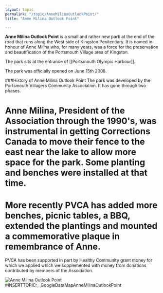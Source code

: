 ```yaml
---
layout: topic
permalink: "/topic/AnneMilinaOutlookPoint/"
title: "Anne Milina Outlook Point"

---
```


**Anne Milina Outlook Point** is a small and rather new park at the end of the road that runs along the West side of Kingston Penitentiary.  It is named in honour of Anne Milina who, for many years, was a force for the preservation and beautification of the Portsmouth Village area of Kingston.

The park sits at the entrance of [[Portsmouth Olympic Harbour]].

The park was officially opened on June 15th 2008.

###History of Anne Milina Outlook Point
The park was developed by the Portsmouth Villagers Community Association. It has gone through two phases.

# Anne Milina, President of the Association through the 1990's, was instrumental in getting Corrections Canada to move their fence to the east near the lake to allow more space for the park. Some planting and benches were installed at that time.
# More recently PVCA has added more benches, picnic tables, a BBQ, extended the plantings and mounted a commemorative plaque in remembrance of Anne.

PVCA has been supported in part by Healthy Community grant money for which we applied which we supplemented with money from donations contributed by members of the Association.

<img src="http://K7Waterfront.org/images/AnneMilinaOutlookPoint.jpg" alt="Anne Milina Outlook Point" class="floatleft span-18">
<div class="span-9 floatleft">
#INSERTTOPIC:__GoogleDataMapAnneMilinaOutlookPoint
</div>

